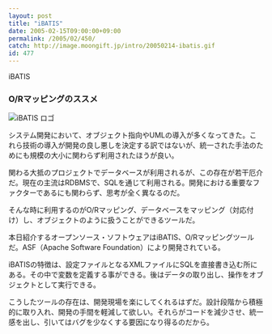 ```yaml
---
layout: post
title: "iBATIS"
date: 2005-02-15T09:00:00+09:00
permalink: /2005/02/450/
catch: http://image.moongift.jp/intro/20050214-ibatis.gif
id: 477
---
```

iBATIS  
<!--more-->

### O/Rマッピングのススメ
  

![iBATIS ロゴ](http://image.moongift.jp/intro/20050214-ibatis.gif "iBATIS ロゴ")

  

システム開発において、オブジェクト指向やUMLの導入が多くなってきた。これら技術の導入が開発の良し悪しを決定する訳ではないが、統一された手法のためにも規模の大小に関わらず利用されたほうが良い。

  

関わる大抵のプロジェクトでデータベースが利用されるが、この存在が若干厄介だ。現在の主流はRDBMSで、SQLを通じて利用される。開発における重要なファクターであるにも関わらず、思考が全く異なるのだ。

  

そんな時に利用するのがO/Rマッピング、データベースをマッピング（対応付け）し、オブジェクトのように扱うことができるツールだ。

  

本日紹介するオープンソース・ソフトウェアはiBATIS、O/Rマッピングツールだ。ASF（Apache Software Foundation）により開発されている。

  

iBATISの特徴は、設定ファイルとなるXMLファイルにSQLを直接書き込む所にある。その中で変数を定義する事ができる。後はデータの取り出し、操作をオブジェクトとして実行できる。

  

こうしたツールの存在は、開発現場を楽にしてくれるはずだ。設計段階から積極的に取り入れ、開発の手間を軽減して欲しい。それらがコードを減少させ、統一感を出し、引いてはバグを少なくする要因になり得るのだから。

